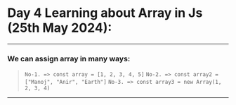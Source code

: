 # Day 4 Learning about Array in Js (25th May 2024):

<hr />

### We can assign array in many ways:
> `No-1. => const array = [1, 2, 3, 4, 5]`
> `No-2. => const array2 = ["Manoj", "Anir", "Earth"]`
> `No-3. => const array3 = new Array(1, 2, 3, 4)`

<hr />
